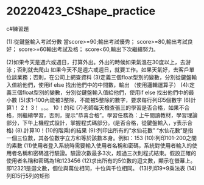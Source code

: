 # 20220423_CShape_practice
c#練習題


(1):從鍵盤輸入考試分數
    當score>=90;輸出考試優秀；
    score>=80,輸出考試良好；
    score>=60輸出考試及格；
    score<60,輸出下次繼續努力。
    
(2)如果今天是週六或週日，打算外出。外出的時候如果氣溫在30度以上，去游泳；否則就去爬山
如果今天不是週六或週日，就要工作。如果天氣好，去客戶單位談業務；否則，在公司上網查資料
(3)定義三個float型別的變數，分別從鍵盤輸入值給他們，使用if else 找出他們中的中間數，輸出 （使用邏輯運算子）
(4):定義三個float型別的變數，分別從鍵盤輸入值給他們，使用if else 找出他們中的最小數
(5)求1-100內能被3整除，不能被5整除的數字，要求每行列印5個數字
(6)計算1！ 2！ 3！ 。。。 10！的和
(7)老師每天檢查張三的學習是否合格，如果不合格，則繼續學習，否則，提示“恭喜合格”。學習任務為：上午閱讀教材，學習理論部分，下午上機程式設計，掌握程式碼部分。(是否合格，從鍵盤輸入，y表示合格)
(8).計算10！(10的階乘)的結果
(9):列印出所有的”水仙花數”
“水仙花數”是指一個三位數，其各位數字立方和等於該數本身。例如：153
(10):列印101-200之間的素數
(11)使用者登入系統時需要輸入使用者名稱和密碼，系統對使用者輸入的使用者名稱和密碼進行驗證。驗證次數最多3次，超過三次則程式結束。假設正確的使用者名稱和密碼為1和123456
(12)求出所有的5位數的迴文數，顯示在螢幕上。即12321是迴文數，個位與萬位相同，十位與千位相同。
(13)列印9*9乘法表
(14)列印5行5列的矩形
